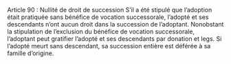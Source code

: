 Article 90 : Nullité de droit de succession
S’il a été stipulé que l’adoption était pratiquée sans bénéfice de vocation successorale, l’adopté et ses descendants n’ont aucun droit dans la succession de l’adoptant.
Nonobstant la stipulation de l’exclusion du bénéfice de vocation successorale, l’adoptant peut gratifier l’adopté et ses descendants par donation et legs.
Si l’adopté meurt sans descendant, sa succession entière est déférée à sa famille d’origine.